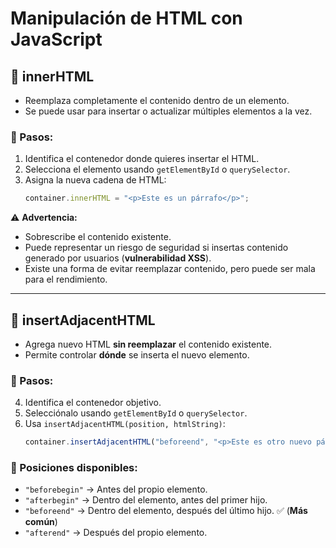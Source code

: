
# Manipulación de HTML con JavaScript

## 🔹 innerHTML
- Reemplaza completamente el contenido dentro de un elemento.  
- Se puede usar para insertar o actualizar múltiples elementos a la vez.  

### 📌 Pasos:
1. Identifica el contenedor donde quieres insertar el HTML.  
2. Selecciona el elemento usando `getElementById` o `querySelector`.  
3. Asigna la nueva cadena de HTML:  
   ```javascript
   container.innerHTML = "<p>Este es un párrafo</p>";
   ```
⚠️ **Advertencia:**  
- Sobrescribe el contenido existente.  
- Puede representar un riesgo de seguridad si insertas contenido generado por usuarios (**vulnerabilidad XSS**).  
- Existe una forma de evitar reemplazar contenido, pero puede ser mala para el rendimiento.  

---

## 🔹 insertAdjacentHTML
- Agrega nuevo HTML **sin reemplazar** el contenido existente.  
- Permite controlar **dónde** se inserta el nuevo elemento.  

### 📌 Pasos:
4. Identifica el contenedor objetivo.  
5. Selecciónalo usando `getElementById` o `querySelector`.  
6. Usa `insertAdjacentHTML(position, htmlString)`:  
   ```javascript
   container.insertAdjacentHTML("beforeend", "<p>Este es otro nuevo párrafo</p>");
   ```

### 📌 Posiciones disponibles:
- `"beforebegin"` → Antes del propio elemento.  
- `"afterbegin"` → Dentro del elemento, antes del primer hijo.  
- `"beforeend"` → Dentro del elemento, después del último hijo. ✅ (**Más común**)  
- `"afterend"` → Después del propio elemento.  

